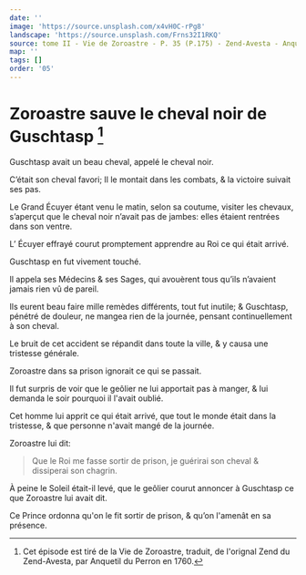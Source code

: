 ```yaml
---
date: ''
image: 'https://source.unsplash.com/x4vH0C-rPg8'
landscape: 'https://source.unsplash.com/Frns32I1RKQ'
source: tome II - Vie de Zoroastre - P. 35 (P.175) - Zend-Avesta - Anquetil du Perron
map: ''
tags: []
order: '05'
---
```


# Zoroastre sauve le cheval noir de Guschtasp [^1]

Guschtasp avait un beau cheval, appelé le cheval noir.

C’était son cheval favori; Il le montait dans les combats, & la victoire suivait ses pas.

Le Grand Écuyer étant venu le matin, selon sa coutume, visiter les chevaux, s’aperçut que le cheval noir n’avait pas de jambes: elles étaient rentrées dans son ventre.

L’ Écuyer effrayé courut promptement apprendre au Roi ce qui était arrivé.

Guschtasp en fut vivement touché.

Il appela ses Médecins & ses Sages, qui avouèrent tous qu’ils n’avaient jamais rien vû de pareil.

Ils eurent beau faire mille remèdes différents, tout fut inutile; & Guschtasp, pénétré de douleur, ne mangea rien de la journée, pensant continuellement à son cheval.

Le bruit de cet accident se répandit dans toute la ville, & y causa une tristesse générale.

Zoroastre dans sa prison ignorait ce qui se passait.

Il fut surpris de voir que le geôlier ne lui apportait pas à manger, & lui demanda le soir pourquoi il l'avait oublié.

Cet homme lui apprit ce qui était arrivé, que tout le monde était dans la tristesse, & que personne n'avait mangé de la journée.

Zoroastre lui dit:

> Que le Roi me fasse sortir de prison, je guérirai son cheval & dissiperai son chagrin.

À peine le Soleil était-il levé, que le geôlier courut annoncer à Guschtasp ce que Zoroastre lui avait dit.

Ce Prince ordonna qu'on le fit sortir de prison, & qu’on l'amenât en sa présence.

[^1]: Cet épisode est tiré de la Vie de Zoroastre, traduit, de l'orignal Zend du Zend-Avesta, par Anquetil du Perron en 1760.
